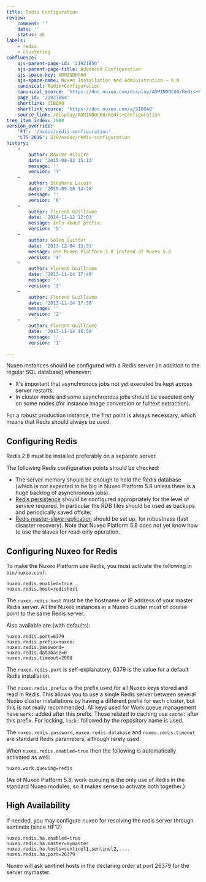 ```yaml
---
title: Redis Configuration
review:
    comment: ''
    date: ''
    status: ok
labels:
    - redis
    - clustering
confluence:
    ajs-parent-page-id: '21921850'
    ajs-parent-page-title: Advanced Configuration
    ajs-space-key: ADMINDOC60
    ajs-space-name: Nuxeo Installation and Administration — 6.0
    canonical: Redis+Configuration
    canonical_source: 'https://doc.nuxeo.com/display/ADMINDOC60/Redis+Configuration'
    page_id: '21921864'
    shortlink: SIBOAQ
    shortlink_source: 'https://doc.nuxeo.com/x/SIBOAQ'
    source_link: /display/ADMINDOC60/Redis+Configuration
tree_item_index: 1000
version_override:
    'FT': '/nxdoc/redis-configuration'
    'LTS 2016': 810/nxdoc/redis-configuration
history:
    -
        author: Maxime Hilaire
        date: '2015-08-03 15:13'
        message: ''
        version: '7'
    -
        author: Stéphane Lacoin
        date: '2015-05-18 14:26'
        message: ''
        version: '6'
    -
        author: Florent Guillaume
        date: '2014-11-12 12:03'
        message: Info about prefix.
        version: '5'
    -
        author: Solen Guitter
        date: '2013-12-04 13:31'
        message: use Nuxeo Platform 5.8 instead of Nuxeo 5.8
        version: '4'
    -
        author: Florent Guillaume
        date: '2013-11-14 17:49'
        message: ''
        version: '3'
    -
        author: Florent Guillaume
        date: '2013-11-14 17:38'
        message: ''
        version: '2'
    -
        author: Florent Guillaume
        date: '2013-11-14 16:50'
        message: ''
        version: '1'

---
```

Nuxeo instances should be configured with a Redis server (in addition to the regular SQL database) whenever:

*   It's important that asynchronous jobs not yet executed be kept across server restarts.
*   In cluster mode and some asynchronous jobs should be executed only on some nodes (for instance image conversion or fulltext extraction).

For a robust production instance, the first point is always necessary, which means that Redis should always be used.

## Configuring Redis

Redis 2.8 must be installed preferably on a separate server.

The following Redis configuration points should be checked:

*   The server memory should be enough to hold the Redis database (which is not expected to be big in Nuxeo Platform 5.8 unless there is a huge backlog of asynchronous jobs).
*   [Redis persistence](http://redis.io/topics/persistence) should be configured appropriately for the level of service required. In particular the RDB files should be used as backups and periodically saved offsite.
*   [Redis master-slave replication](http://redis.io/topics/replication)&nbsp;should be set up, for robustness (fast disaster recovery). Note that Nuxeo Platform 5.8 does not yet know how to use the slaves for read-only operation.

## Configuring Nuxeo for Redis

To make the Nuxeo Platform use Redis, you must activate the following in `bin/nuxeo.conf`:

```
nuxeo.redis.enabled=true
nuxeo.redis.host=redishost
```

The `nuxeo.redis.host` must be the hostname or IP address of your master Redis server. All the Nuxeo instances in a Nuxeo cluster must of course point to the same Redis server.

Also available are (with defaults):

```
nuxeo.redis.port=6379
nuxeo.redis.prefix=nuxeo:
nuxeo.redis.password=
nuxeo.redis.database=0
nuxeo.redis.timeout=2000
```

The `nuxeo.redis.port` is self-explanatory, 6379 is the value for a default Redis installation.

The `nuxeo.redis.prefix` is the prefix used for all Nuxeo keys stored and read in Redis. This allows you to use a single Redis server between several Nuxeo cluster installations by having a different prefix for each cluster, but this is not really recommended. All keys used for Work queue management have `work:` added after this prefix. Those related to caching use&nbsp;`cache:` after this prefix. For locking, `lock:` followed by the repository name is used.

The `nuxeo.redis.password`, `nuxeo.redis.database` and `nuxeo.redis.timeout` are standard Redis parameters, although rarely used.

When `nuxeo.redis.enabled=true` then the following is automatically activated as well:

```
nuxeo.work.queuing=redis
```

(As of Nuxeo Platform 5.8, work queuing is the only use of Redis in the standard Nuxeo modules, so it makes sense to activate both together.)

## High Availability

If needed, you may configure nuxeo for resolving the redis server through sentinels (since HF12)

```
nuxeo.redis.ha.enabled=true
nuxeo.redis.ha.master=mymaster
nuxeo.redis.ha.hosts=sentinel1,sentinel2,....
nuxeo.redis.ha.port=26379
```

Nuxeo will ask sentinel hosts in the declaring order at port 26379 for the server mymaster.
